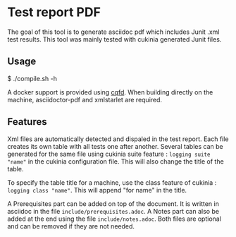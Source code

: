 # Test report PDF

The goal of this tool is to generate asciidoc pdf which includes Junit .xml test
results.
This tool was mainly tested with cukinia generated Junit files.

## Usage

 $ ./compile.sh -h

A docker support is provided using [cqfd](https://github.com/savoirfairelinux/cqfd).
When building directly on the machine, asciidoctor-pdf and xmlstarlet are required.

## Features

Xml files are automatically detected and dispaled in the test report. Each file creates its own table with all tests one after another.
Several tables can be generated for the same file using cukinia suite feature : `logging suite "name"` in the cukinia configuration file. This will also change the title of the table.

To specify the table title for a machine, use the class feature of cukinia : `logging class "name"`. This will append "for name" in the title.

A Prerequisites part can be added on top of the document. It is written in asciidoc in the file `include/prerequisites.adoc`.
A Notes part can also be added at the end using the file `include/notes.adoc`.
Both files are optional and can be removed if they are not needed.
